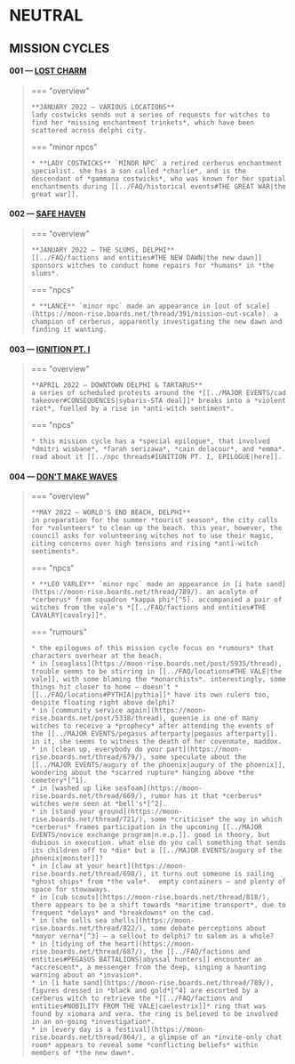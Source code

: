 # NEUTRAL

## MISSION CYCLES


#### 001 — [LOST CHARM](https://moon-rise.boards.net/thread/42/)

> === "overview"
> 
>     **JANUARY 2022 — VARIOUS LOCATIONS**
>     lady costwicks sends out a series of requests for witches to find her *missing enchantment trinkets*, which have been scattered across delphi city.
> 
> === "minor npcs"
> 
>     * **LADY COSTWICKS** `MINOR NPC` a retired cerberus enchantment specialist. she has a son called *charlie*, and is the descendant of *gammana costwicks*, who was known for her spatial enchantments during [[../FAQ/historical events#THE GREAT WAR|the great war]].

####  002 — [SAFE HAVEN](https://moon-rise.boards.net/thread/313/)

> === "overview"
> 
>     **JANUARY 2022 — THE SLUMS, DELPHI**
>     [[../FAQ/factions and entities#THE NEW DAWN|the new dawn]] sponsors witches to conduct home repairs for *humans* in *the slums*.
> 
> === "npcs"
> 
>     * **LANCE** `minor npc` made an appearance in [out of scale](https://moon-rise.boards.net/thread/391/mission-out-scale). a champion of cerberus, apparently investigating the new dawn and finding it wanting.

####  003 — [IGNITION PT. I](https://moon-rise.boards.net/thread/492)

> === "overview"
> 
>     **APRIL 2022 — DOWNTOWN DELPHI & TARTARUS**
>     a series of scheduled protests around the *[[../MAJOR EVENTS/cad takeover#CONSEQUENCES|sybaris-STA deal]]* breaks into a *violent riot*, fuelled by a rise in *anti-witch sentiment*.
> 
> === "npcs"
> 
>     * this mission cycle has a *special epilogue*, that involved *dmitri wisbane*, *farah serizawa*, *cain delacour*, and *emma*. read about it [[../npc threads#IGNITION PT. I, EPILOGUE|here]]. 

####  004 — [DON'T MAKE WAVES](https://moon-rise.boards.net/thread/659)

> === "overview"
> 
>     **MAY 2022 — WORLD'S END BEACH, DELPHI**
>     in preparation for the summer *tourist season*, the city calls for *volunteers* to clean up the beach. this year, however, the council asks for volunteering witches not to use their magic, citing concerns over high tensions and rising *anti-witch sentiments*.
>     
> === "npcs"
> 
>     * **LEO VARLEY** `minor npc` made an appearance in [i hate sand](https://moon-rise.boards.net/thread/789/). an acolyte of *cerberus* from squadron *kappa phi*[^5]. accompanied a pair of witches from the vale's *[[../FAQ/factions and entities#THE CAVALRY|cavalry]]*.
> 
> === "rumours"
> 
>     * the epilogues of this mission cycle focus on *rumours* that characters overhear at the beach.
>     * in [seaglass](https://moon-rise.boards.net/post/5935/thread), trouble seems to be stirring in [[../FAQ/locations#THE VALE|the vale]], with some blaming the *monarchists*. interestingly, some things hit closer to home — doesn't *[[../FAQ/locations#PYTHIA|pythia]]* have its own rulers too, despite floating right above delphi?
>     * in [community service again](https://moon-rise.boards.net/post/5338/thread), queenie is one of many witches to receive a *prophecy* after attending the events of the [[../MAJOR EVENTS/pegasus afterparty|pegasus afterparty]]. in it, she seems to witness the death of her covenmate, maddox.
>     * in [clean up, everybody do your part](https://moon-rise.boards.net/thread/679/), some speculate about the [[../MAJOR EVENTS/augury of the phoenix|augury of the phoenix]], wondering about the *scarred rupture* hanging above *the cemetery*[^1].
>     * in [washed up like seafoam](https://moon-rise.boards.net/thread/669/), rumor has it that *cerberus* witches were seen at *bell's*[^2].
>     * in [stand your ground](https://moon-rise.boards.net/thread/721/), some *criticise* the way in which *cerberus* frames participation in the upcoming [[../MAJOR EVENTS/novice exchange program|n.e.p.]]. good in theory, but dubious in execution. what else do you call something that sends its children off to *die* but a [[../MAJOR EVENTS/augury of the phoenix|monster]]?
>     * in [claw at your heart](https://moon-rise.boards.net/thread/698/), it turns out someone is sailing *ghost ships* from *the vale*.  empty containers — and plenty of space for stowaways.
>     * in [cub scouts](https://moon-rise.boards.net/thread/818/), there appears to be a shift towards *maritime transport*, due to frequent *delays* and *breakdowns* on the cad.
>     * in [she sells sea shells](https://moon-rise.boards.net/thread/822/), some debate perceptions about *mayor verna*[^3] — a sellout to delphi? to salem as a whole?
>     * in [tidying of the heart](https://moon-rise.boards.net/thread/687/), the [[../FAQ/factions and entities#PEGASUS BATTALIONS|abyssal hunters]] encounter an *accrescent*, a messenger from the deep, singing a haunting warning about an *invasion*.
>     * in [i hate sand](https://moon-rise.boards.net/thread/789/), figures dressed in *black and gold*[^4] are escorted by a cerberus witch to retrieve the *[[../FAQ/factions and entities#NOBILITY FROM THE VALE|caelestrix]]* ring that was found by xiomara and vera. the ring is believed to be involved in an on-going *investigation*.
>     * in [every day is a festival](https://moon-rise.boards.net/thread/864/), a glimpse of an *invite-only chat room* appears to reveal some *conflicting beliefs* within members of *the new dawn*.

[^1]: the *cemetery* likely refers to the *garden of hades*, located in the slums.
[^2]: "bell's" likely refers to *bell's bar*, a bar in tartarus. it was also involved in the events of [no heroes](https://moon-rise.boards.net/thread/1561/heroes-quest), a personal quest.
[^3]: mayor *kashvi verna* is the mayor of eclipse town.
[^4]: black and gold are the colours of the vale's *cavalry*.
[^5]: leo varley was previously encountered during the events of the *[[../MAJOR EVENTS/pegasus afterparty|pegasus afterparty]]*.